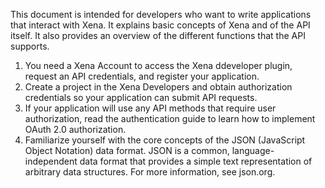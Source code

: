 This document is intended for developers who want to write applications that interact with Xena. It explains basic concepts of Xena and of the API itself. It also provides an overview of the different functions that the API supports.


1. You need a Xena Account to access the Xena ddeveloper plugin, request an API credentials, and register your application.
2. Create a project in the Xena Developers and obtain authorization credentials so your application can submit API requests.
3. If your application will use any API methods that require user authorization, read the authentication guide to learn how to implement OAuth 2.0 authorization.
4. Familiarize yourself with the core concepts of the JSON (JavaScript Object Notation) data format. JSON is a common, language-independent data format that provides a simple text representation of arbitrary data structures. For more information, see json.org.
